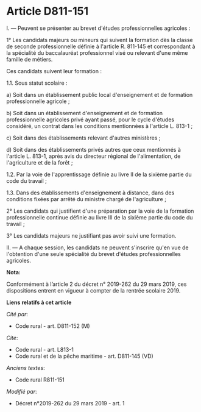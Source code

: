 # Article D811-151

I. ― Peuvent se présenter au brevet d'études professionnelles agricoles :

1° Les candidats majeurs ou mineurs qui suivent la formation dès la classe de seconde professionnelle définie à l'article R.
811-145 et correspondant à la spécialité du baccalauréat professionnel visé ou relevant d'une même famille de métiers.

Ces candidats suivent leur formation :

1.1. Sous statut scolaire :

a) Soit dans un établissement public local d'enseignement et de formation professionnelle agricole ;

b) Soit dans un établissement d'enseignement et de formation professionnelle agricoles privé ayant passé, pour le cycle
d'études considéré, un contrat dans les conditions mentionnées à l'article L. 813-1 ;

c) Soit dans des établissements relevant d'autres ministères ;

d) Soit dans des établissements privés autres que ceux mentionnés à l'article L. 813-1, après avis du directeur régional de
l'alimentation, de l'agriculture et de la forêt ;

1.2. Par la voie de l'apprentissage définie au livre II de la sixième partie du code du travail ;

1.3. Dans des établissements d'enseignement à distance, dans des conditions fixées par arrêté du ministre chargé de
l'agriculture ;

2° Les candidats qui justifient d'une préparation par la voie de la formation professionnelle continue définie au livre III
de la sixième partie du code du travail ;

3° Les candidats majeurs ne justifiant pas avoir suivi une formation.

II. ― A chaque session, les candidats ne peuvent s'inscrire qu'en vue de l'obtention d'une seule spécialité du brevet
d'études professionnelles agricoles.

**Nota:**

Conformément à l’article 2 du décret n° 2019-262 du 29 mars 2019, ces dispositions entrent en vigueur à compter de la rentrée
scolaire 2019.

**Liens relatifs à cet article**

_Cité par_:

  - Code rural - art. D811-152 (M)

_Cite_:

  - Code rural - art. L813-1
  - Code rural et de la pêche maritime - art. D811-145 (VD)

_Anciens textes_:

  - Code rural R811-151

_Modifié par_:

  - Décret n°2019-262 du 29 mars 2019 - art. 1
